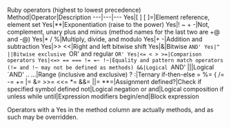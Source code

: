 Ruby operators (highest to lowest precedence)
Method|Operator|Description
---|---|---
Yes|[ ] [ ]=|Element reference, element set
Yes|**|Exponentiation (raise to the power)
Yes|! ~ + -|Not, complement, unary plus and minus (method names for the last two are +@ and -@)
Yes|* / %|Multiply, divide, and modulo
Yes|+ -|Addition and subtraction
Yes|>> <<|Right and left bitwise shift
Yes|&|Bitwise `AND'
Yes|^ ||Bitwise exclusive `OR' and regular `OR'
Yes|<= < > >=|Comparison operators
Yes|<=> == === != =~ !~|Equality and pattern match operators (!= and !~ may not be defined as methods)
&&|Logical `AND'
|||Logical `AND'
.. ...|Range (inclusive and exclusive)
? :|Ternary if-then-else
= %= { /= -= += |= &= >>= <<= *= &&= ||= **=|Assignment
defined?|Check if specified symbol defined
not|Logical negation
or and|Logical composition
if unless while until|Expression modifiers
begin/end|Block expression

Operators with a Yes in the method column are actually methods, and as such may be overridden.
